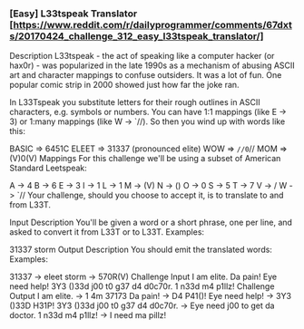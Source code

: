 ### [Easy] L33tspeak Translator [https://www.reddit.com/r/dailyprogrammer/comments/67dxts/20170424_challenge_312_easy_l33tspeak_translator/]

Description
L33tspeak - the act of speaking like a computer hacker (or hax0r) - was popularized in the late 1990s as a mechanism of abusing ASCII art and character mappings to confuse outsiders. It was a lot of fun. One popular comic strip in 2000 showed just how far the joke ran.

In L33Tspeak you substitute letters for their rough outlines in ASCII characters, e.g. symbols or numbers. You can have 1:1 mappings (like E -> 3) or 1:many mappings (like W -> `//). So then you wind up with words like this:

BASIC => 6451C
ELEET => 31337 (pronounced elite)
WOW => `//0`//
MOM => (V)0(V)
Mappings
For this challenge we'll be using a subset of American Standard Leetspeak:

A -> 4
B -> 6
E -> 3
I -> 1
L -> 1
M -> (V)
N -> (\)
O -> 0
S -> 5
T -> 7
V -> \/
W -> `//
Your challenge, should you choose to accept it, is to translate to and from L33T.

Input Description
You'll be given a word or a short phrase, one per line, and asked to convert it from L33T or to L33T. Examples:

31337 
storm 
Output Description
You should emit the translated words: Examples:

31337 -> eleet
storm -> 570R(V)
Challenge Input
I am elite.
Da pain!
Eye need help!
3Y3 (\)33d j00 t0 g37 d4 d0c70r.
1 n33d m4 p1llz!
Challenge Output
I am elite. -> 1 4m 37173
Da pain! -> D4 P41(\)!
Eye need help! -> 3Y3 (\)33D H31P!
3Y3 (\)33d j00 t0 g37 d4 d0c70r. -> Eye need j00 to get da doctor.
1 n33d m4 p1llz! -> I need ma pillz!